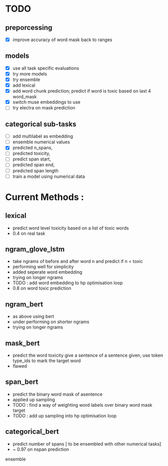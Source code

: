 # TODO

## preporcessing
- [x] improve accuracy of word mask back to ranges

## models
- [x] use all task specific evaluations
- [x] try more models
- [x] try ensemble
- [x] add lexical
- [x] add word chunk prediction; predict if word is toxic based on last 4 word_mask
- [x] switch muse embeddings to use
- [ ] try electra on mask prediction

## categorical sub-tasks
- [ ] add multilabel as embedding
- [ ] ensemble numerical values
- [x] predicted n_spans, 
- [ ] predicted toxicity, 
- [ ] predict span start,
- [ ] predicted span end,
- [ ] predicted span length
- [ ] train a model using numerical data

# Current Methods :

## lexical 

- predict word level toxicity based on a list of toxic words
- 0.4 on real task

## ngram_glove_lstm

- take ngrams of before and after word n and predict if n = toxic
- performing well for simplicity
- added seperate word embedding
- trying on longer ngrams
- TODO : add word embedding to hp optimisation loop    
- 0.8 on word toxic prediction


## ngram_bert

- as above using bert
- under performing on shorter ngrams
- trying on longer ngrams

## mask_bert

- predict the word toxicity give a sentence of a sentence given, use token type_ids to mark the target word
- flawed 

## span_bert

- predict the binary word mask of asentence
- applied up sampling
- TODO : find a way of weighting word labels over binary word mask target
- TODO : add up sampling into hp optimisation loop

## categorical_bert

- predict number of spans [ to be ensembled with other numerical tasks]
- ~ 0.97 on nspan prediction

ensemble
